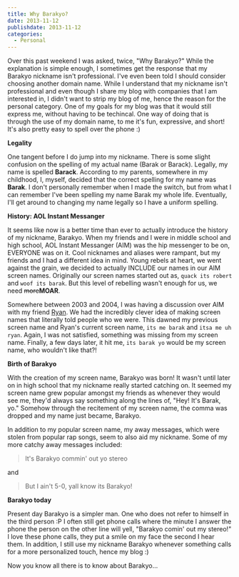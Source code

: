 ```yaml
---
title: Why Barakyo?
date: 2013-11-12
publishdate: 2013-11-12
categories:
  - Personal
---
```


Over this past weekend I was asked, twice, "Why Barakyo?" While the explanation is simple enough, I sometimes get the response that my Barakyo nickname isn't professional. I've even been told I should consider choosing another domain name. While I understand that my nickname isn't professional and even though I share my blog with companies that I am interested in, I didn't want to strip my blog of me, hence the reason for the personal category. One of my goals for my blog was that it would still express me, without having to be techincal. One way of doing that is through the use of my domain name, to me it's fun, expressive, and short! It's also pretty easy to spell over the phone :)

**Legality**

One tangent before I do jump into my nickname. There is some slight confusion on the spelling of my actual name (Barak or Barack). Legally, my name is spelled **Barack**. According to my parents, somewhere in my childhood, I, myself, decided that the correct spelling for my name was **Barak**. I don't personally remember when I made the switch, but from what I can remember I've been spelling my name Barak my whole life. Eventually, I'll get around to changing my name legally so I have a uniform spelling.


**History: AOL Instant Messanger**

It seems like now is a better time than ever to actually introduce the history of my nickname, Barakyo. When my friends and I were in middle school and high school, AOL Instant Messanger (AIM) was the hip messenger to be on, EVERYONE was on it. Cool nicknames and aliases were rampant, but my friends and I had a different idea in mind. Young rebels at heart, we went against the grain, we decided to actually INCLUDE our names in our AIM screen names. Originally our screen names started out as, `quack its robert` and `woof its barak`. But this level of rebelling wasn't enough for us, we need <del>more</del>**MOAR**.

Somewhere between 2003 and 2004, I was having a discussion over AIM with my friend [Ryan](http://ryantdesign.com/). We had the incredibly clever idea of making screen names that literally told people who we were. This dawned my previous screen name and Ryan's current screen name, `its me barak` and `itsa me uh ryan`. Again, I was not satisfied, something was missing from my screen name. Finally, a few days later, it hit me, `its barak yo` would be my screen name, who wouldn't like that?!

**Birth of Barakyo**

With the creation of my screen name, Barakyo was born! It wasn't until later on in high school that my nickname really started catching on. It seemed my screen name grew popular amongst my friends as whenever they would see me, they'd always say something along the lines of, "Hey! It's Barak, yo." Somehow through the recitement of my screen name, the comma was dropped and my name just became, Barakyo. 

In addition to my popular screen name, my away messages, which were stolen from popular rap songs, seem to also aid my nickname.  Some of my more catchy away messages included:

> It's Barakyo commin' out yo stereo

and

> But I ain't 5-0, yall know its Barakyo!

**Barakyo today**

Present day Barakyo is a simpler man. One who does not refer to himself in the third person :P I often still get phone calls where the minute I answer the phone the person on the other line will yell, "Barakyo comin' out my stereo!" I love these phone calls, they put a smile on my face the second I hear them. In addition, I still use my nickname Barakyo whenever something calls for a more personalized touch, hence my blog :)

Now you know all there is to know about Barakyo...
